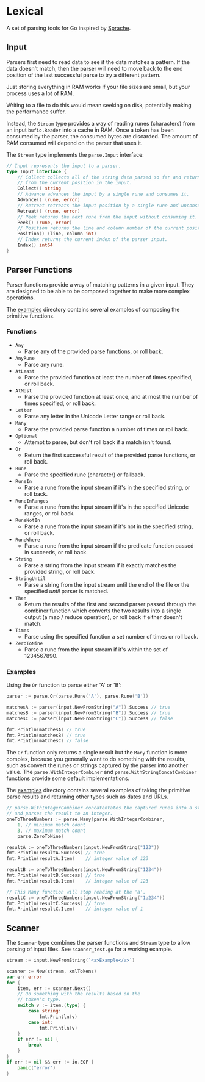 # Lexical

A set of parsing tools for Go inspired by [Sprache](https://github.com/sprache/Sprache/).

## Input

Parsers first need to read data to see if the data matches a pattern. If the data doesn't match, then the parser will need to move back to the end position of the last successful parse to try a different pattern.

Just storing everything in RAM works if your file sizes are small, but your process uses a lot of RAM.

Writing to a file to do this would mean seeking on disk, potentially making the performance suffer.

Instead, the `Stream` type provides a way of reading runes (characters) from an input `bufio.Reader` into a cache in RAM. Once a token has been consumed by the parser, the consumed bytes are discarded. The amount of RAM consumed will depend on the parser that uses it.

The `Stream` type implements the `parse.Input` interface:

```go
// Input represents the input to a parser.
type Input interface {
	// Collect collects all of the string data parsed so far and returns it, then starts a new collection
	// from the current position in the input.
	Collect() string
	// Advance advances the input by a single rune and consumes it.
	Advance() (rune, error)
	// Retreat retreats the input position by a single rune and unconsumes it.
	Retreat() (rune, error)
	// Peek returns the next rune from the input without consuming it.
	Peek() (rune, error)
	// Position returns the line and column number of the current position within the stream.
	Position() (line, column int)
	// Index returns the current index of the parser input.
	Index() int64
}
```

## Parser Functions

Parser functions provide a way of matching patterns in a given input. They are designed to be able to be composed together to make more complex operations.

The [examples](./examples) directory contains several examples of composing the primitive functions.

### Functions

* `Any`
    * Parse any of the provided parse functions, or roll back.
* `AnyRune`
    * Parse any rune.
* `AtLeast`
    * Parse the provided function at least the number of times specified, or roll back.
* `AtMost`
    * Parse the provided function at least once, and at most the number of times specified, or roll back.
* `Letter`
    * Parse any letter in the Unicode Letter range or roll back.
* `Many`
    * Parse the provided parse function a number of times or roll back.
* `Optional`
    * Attempt to parse, but don't roll back if a match isn't found.
* `Or`
    * Return the first successful result of the provided parse functions, or roll back.
* `Rune`
    * Parse the specified rune (character) or fallback.
* `RuneIn`
    * Parse a rune from the input stream if it's in the specified string, or roll back.
* `RuneInRanges`
    * Parse a rune from the input stream if it's in the specified Unicode ranges, or roll back.
* `RuneNotIn`
    * Parse a rune from the input stream if it's not in the specified string, or roll back.
* `RuneWhere`
    * Parse a rune from the input stream if the predicate function passed in succeeds, or roll back.
* `String`
    * Parse a string from the input stream if it exactly matches the provided string, or roll back.
* `StringUntil`
    * Parse a string from the input stream until the end of the file or the specified _until_ parser is matched.
* `Then`
    * Return the results of the first and second parser passed through the combiner function which converts the two results into a single output (a map / reduce operation), or roll back if either doesn't match.
* `Times`
    * Parse using the specified function a set number of times or roll back.
* `ZeroToNine`
    * Parse a rune from the input stream if it's within the set of 1234567890.

### Examples

Using the `Or` function to parse either 'A' or 'B':

```go
parser := parse.Or(parse.Rune('A'), parse.Rune('B'))

matchesA := parser(input.NewFromString("A")).Success // true
matchesB := parser(input.NewFromString("B")).Success // true
matchesC := parser(input.NewFromString("C")).Success // false

fmt.Println(matchesA) // true
fmt.Println(matchesB) // true
fmt.Println(matchesC) // false

```

The `Or` function only returns a single result but the `Many` function is more complex, because you generally want to do something with the results, such as convert the runes or strings captured by the parser into another value. The `parse.WithIntegerCombiner` and `parse.WithStringConcatCombiner` functions provide some default implementations.

The [examples](./examples) directory contains several examples of taking the primitive parse results and returning other types such as dates and URLs.


```go
// parse.WithIntegerCombiner concatentates the captured runes into a string,
// and parses the result to an integer.
oneToThreeNumbers := parse.Many(parse.WithIntegerCombiner,
    1, // minimum match count
    3, // maximum match count
    parse.ZeroToNine)

resultA := oneToThreeNumbers(input.NewFromString("123"))
fmt.Println(resultA.Success) // true
fmt.Println(resultA.Item)    // integer value of 123

resultB := oneToThreeNumbers(input.NewFromString("1234"))
fmt.Println(resultB.Success) // true
fmt.Println(resultB.Item)    // integer value of 123

// This Many function will stop reading at the 'a'.
resultC := oneToThreeNumbers(input.NewFromString("1a234"))
fmt.Println(resultC.Success) // true
fmt.Println(resultC.Item)    // integer value of 1
```

## Scanner

The `Scanner` type combines the parser functions and `Stream` type to allow parsing of input files. See `scanner_test.go` for a working example.

```go
stream := input.NewFromString(`<a>Example</a>`)

scanner := New(stream, xmlTokens)
var err error
for {
    item, err := scanner.Next()
    // Do something with the results based on the 
    // token's type.
    switch v := item.(type) {
        case string:
            fmt.Println(v)
        case int:
            fmt.Println(v)
    }
    if err != nil {
        break
    }
}
if err != nil && err != io.EOF {
    panic("error")
}
```
